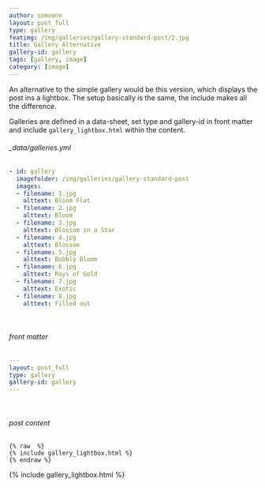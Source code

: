 ```yaml
---
author: someone
layout: post_full
type: gallery
featimg: /img/galleries/gallery-standard-post/2.jpg
title: Gallery Alternative
gallery-id: gallery
tags: [gallery, image]
category: [image]
---
```

An alternative to the simple gallery would be this version, which displays the post ins a lightbox.
The setup basically is the same, the include makes all the difference.

Galleries are defined in a data-sheet, set type and gallery-id in front matter and include `gallery_lightbox.html` within the content.
<br>

###### _data/galleries.yml

```yml
- id: gallery
  imagefolder: /img/galleries/gallery-standard-post
  images:
  - filename: 1.jpg
    alttext: Bloom Flat
  - filename: 2.jpg
    alttext: Bloom
  - filename: 3.jpg
    alttext: Blossom in a Star
  - filename: 4.jpg
    alttext: Blossom
  - filename: 5.jpg
    alttext: Bubbly Bloom
  - filename: 6.jpg
    alttext: Rays of Gold
  - filename: 7.jpg
    alttext: Exotic
  - filename: 8.jpg
    alttext: Filled out
```
<br>

###### front matter

```yml
---
layout: post_full
type: gallery
gallery-id: gallery
---
```
<br>

###### post content

``` liquid
{% raw  %}
{% include gallery_lightbox.html %}
{% endraw %}
```

{% include gallery_lightbox.html %}
